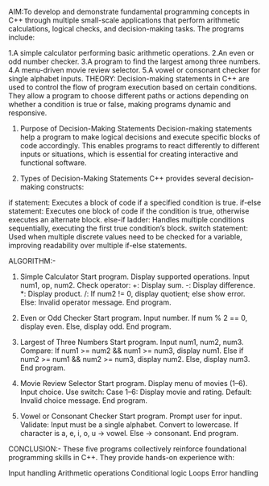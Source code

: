 AIM:To develop and demonstrate fundamental programming concepts in C++ through multiple small-scale applications that perform arithmetic calculations, logical checks, and decision-making tasks. The programs include:

1.A simple calculator performing basic arithmetic operations.
2.An even or odd number checker.
3.A program to find the largest among three numbers.
4.A menu-driven movie review selector.
5.A vowel or consonant checker for single alphabet inputs.
THEORY:
Decision-making statements in C++ are used to control the flow of program execution based on certain conditions. They allow a program to choose different paths or actions depending on whether a condition is true or false, making programs dynamic and responsive.

1. Purpose of Decision-Making Statements
Decision-making statements help a program to make logical decisions and execute specific blocks of code accordingly. This enables programs to react differently to different inputs or situations, which is essential for creating interactive and functional software.

2. Types of Decision-Making Statements
C++ provides several decision-making constructs:

if statement: Executes a block of code if a specified condition is true.
if-else statement: Executes one block of code if the condition is true, otherwise executes an alternate block.
else-if ladder: Handles multiple conditions sequentially, executing the first true condition’s block.
switch statement: Used when multiple discrete values need to be checked for a variable, improving readability over multiple if-else statements.

ALGORITHM:-
1. Simple Calculator
Start program.
Display supported operations.
Input num1, op, num2.
Check operator:
+: Display sum.
-: Display difference.
*: Display product.
/: If num2 != 0, display quotient; else show error.
Else: Invalid operator message.
End program.

2. Even or Odd Checker
Start program.
Input number.
If num % 2 == 0, display even.
Else, display odd.
End program.

3. Largest of Three Numbers
Start program.
Input num1, num2, num3.
Compare:
If num1 >= num2 && num1 >= num3, display num1.
Else if num2 >= num1 && num2 >= num3, display num2.
Else, display num3.
End program.

4. Movie Review Selector
Start program.
Display menu of movies (1–6).
Input choice.
Use switch:
Case 1–6: Display movie and rating.
Default: Invalid choice message.
End program.

5. Vowel or Consonant Checker
Start program.
Prompt user for input.
Validate: Input must be a single alphabet.
Convert to lowercase.
If character is a, e, i, o, u → vowel.
Else → consonant.
End program.

CONCLUSION:-
These five programs collectively reinforce foundational programming skills in C++. They provide hands-on experience with:

Input handling
Arithmetic operations
Conditional logic
Loops
Error handling


